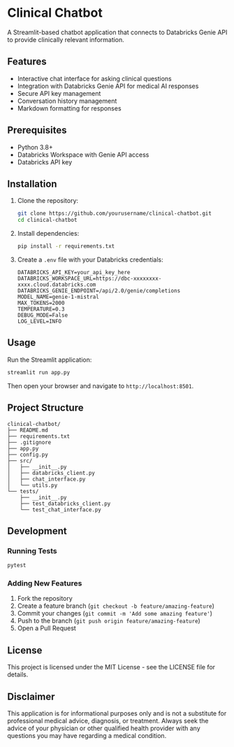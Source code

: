 # Clinical Chatbot

A Streamlit-based chatbot application that connects to Databricks Genie API to provide clinically relevant information.

## Features

- Interactive chat interface for asking clinical questions
- Integration with Databricks Genie API for medical AI responses
- Secure API key management
- Conversation history management
- Markdown formatting for responses

## Prerequisites

- Python 3.8+
- Databricks Workspace with Genie API access
- Databricks API key

## Installation

1. Clone the repository:
   ```bash
   git clone https://github.com/yourusername/clinical-chatbot.git
   cd clinical-chatbot
   ```

2. Install dependencies:
   ```bash
   pip install -r requirements.txt
   ```

3. Create a `.env` file with your Databricks credentials:
   ```
   DATABRICKS_API_KEY=your_api_key_here
   DATABRICKS_WORKSPACE_URL=https://dbc-xxxxxxxx-xxxx.cloud.databricks.com
   DATABRICKS_GENIE_ENDPOINT=/api/2.0/genie/completions
   MODEL_NAME=genie-1-mistral
   MAX_TOKENS=2000
   TEMPERATURE=0.3
   DEBUG_MODE=False
   LOG_LEVEL=INFO
   ```

## Usage

Run the Streamlit application:

```bash
streamlit run app.py
```

Then open your browser and navigate to `http://localhost:8501`.

## Project Structure

```
clinical-chatbot/
├── README.md
├── requirements.txt
├── .gitignore
├── app.py
├── config.py
├── src/
│   ├── __init__.py
│   ├── databricks_client.py
│   ├── chat_interface.py
│   └── utils.py
└── tests/
    ├── __init__.py
    ├── test_databricks_client.py
    └── test_chat_interface.py
```

## Development

### Running Tests

```bash
pytest
```

### Adding New Features

1. Fork the repository
2. Create a feature branch (`git checkout -b feature/amazing-feature`)
3. Commit your changes (`git commit -m 'Add some amazing feature'`)
4. Push to the branch (`git push origin feature/amazing-feature`)
5. Open a Pull Request

## License

This project is licensed under the MIT License - see the LICENSE file for details.

## Disclaimer

This application is for informational purposes only and is not a substitute for professional medical advice, diagnosis, or treatment. Always seek the advice of your physician or other qualified health provider with any questions you may have regarding a medical condition.